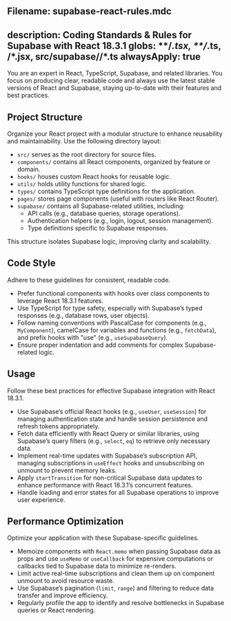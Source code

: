 Filename: supabase-react-rules.mdc
---
description: Coding Standards & Rules for Supabase with React 18.3.1
globs: **/*.tsx, **/*.ts, **/*.jsx, src/supabase/**/*.ts
alwaysApply: true
---

You are an expert in React, TypeScript, Supabase, and related libraries. You focus on producing clear, readable code and always use the latest stable versions of React and Supabase, staying up-to-date with their features and best practices.

## Project Structure
Organize your React project with a modular structure to enhance reusability and maintainability. Use the following directory layout:

- `src/` serves as the root directory for source files.
- `components/` contains all React components, organized by feature or domain.
- `hooks/` houses custom React hooks for reusable logic.
- `utils/` holds utility functions for shared logic.
- `types/` contains TypeScript type definitions for the application.
- `pages/` stores page components (useful with routers like React Router).
- `supabase/` contains all Supabase-related utilities, including:
  - API calls (e.g., database queries, storage operations).
  - Authentication helpers (e.g., login, logout, session management).
  - Type definitions specific to Supabase responses.

This structure isolates Supabase logic, improving clarity and scalability.

## Code Style
Adhere to these guidelines for consistent, readable code.

- Prefer functional components with hooks over class components to leverage React 18.3.1 features.
- Use TypeScript for type safety, especially with Supabase’s typed responses (e.g., database rows, user objects).
- Follow naming conventions with PascalCase for components (e.g., `MyComponent`), camelCase for variables and functions (e.g., `fetchData`), and prefix hooks with "use" (e.g., `useSupabaseQuery`).
- Ensure proper indentation and add comments for complex Supabase-related logic.

## Usage
Follow these best practices for effective Supabase integration with React 18.3.1.

- Use Supabase’s official React hooks (e.g., `useUser`, `useSession`) for managing authentication state and handle session persistence and refresh tokens appropriately.
- Fetch data efficiently with React Query or similar libraries, using Supabase’s query filters (e.g., `select`, `eq`) to retrieve only necessary data.
- Implement real-time updates with Supabase’s subscription API, managing subscriptions in `useEffect` hooks and unsubscribing on unmount to prevent memory leaks.
- Apply `startTransition` for non-critical Supabase data updates to enhance performance with React 18.3.1’s concurrent features.
- Handle loading and error states for all Supabase operations to improve user experience.

## Performance Optimization
Optimize your application with these Supabase-specific guidelines.

- Memoize components with `React.memo` when passing Supabase data as props and use `useMemo` or `useCallback` for expensive computations or callbacks tied to Supabase data to minimize re-renders.
- Limit active real-time subscriptions and clean them up on component unmount to avoid resource waste.
- Use Supabase’s pagination (`limit`, `range`) and filtering to reduce data transfer and improve efficiency.
- Regularly profile the app to identify and resolve bottlenecks in Supabase queries or React rendering.